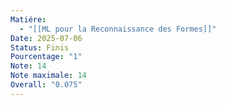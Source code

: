 ```yaml
---
Matiére:
  - "[[ML pour la Reconnaissance des Formes]]"
Date: 2025-07-06
Status: Finis
Pourcentage: "1"
Note: 14
Note maximale: 14
Overall: "0.075"
---
```

